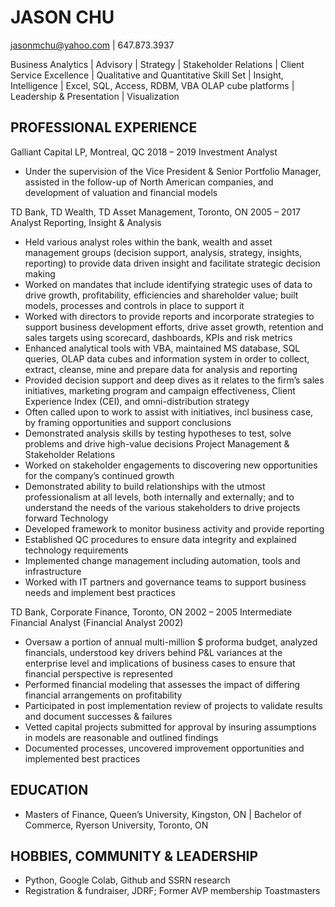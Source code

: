 # JASON CHU
jasonmchu@yahoo.com | 647.873.3937

Business Analytics | Advisory | Strategy | Stakeholder Relations | Client Service Excellence | Qualitative and Quantitative Skill Set | Insight, Intelligence | Excel, SQL, Access, RDBM, VBA OLAP cube platforms | Leadership & Presentation | Visualization

## PROFESSIONAL EXPERIENCE
Galliant Capital LP, Montreal, QC	2018 – 2019
Investment Analyst
-	Under the supervision of the Vice President & Senior Portfolio Manager, assisted in the follow-up of North American companies, and development of valuation and financial models

TD Bank, TD Wealth, TD Asset Management, Toronto, ON	2005 – 2017
Analyst
Reporting, Insight & Analysis
-	Held various analyst roles within the bank, wealth and asset management groups (decision support, analysis, strategy, insights, reporting) to provide data driven insight and facilitate strategic decision making 
-	Worked on mandates that include identifying strategic uses of data to drive growth, profitability, efficiencies and shareholder value; built models, processes and controls in place to support it
-	Worked with directors to provide reports and incorporate strategies to support business development efforts, drive
asset growth, retention and sales targets using scorecard, dashboards, KPIs and risk metrics
-	Enhanced analytical tools with VBA, maintained MS database, SQL queries, OLAP data cubes and information system in
order to collect, extract, cleanse, mine and prepare data for analysis and reporting
-	Provided decision support and deep dives as it relates to the firm’s sales initiatives, marketing program and campaign effectiveness, Client Experience Index (CEI), and omni-distribution strategy
-	Often called upon to work to assist with initiatives, incl business case, by framing opportunities and support conclusions
-	Demonstrated analysis skills by testing hypotheses to test, solve problems and drive high-value decisions
Project Management & Stakeholder Relations 
-	Worked on stakeholder engagements to discovering new opportunities for the company’s continued growth
-	Demonstrated ability to build relationships with the utmost professionalism at all levels, both internally and externally; and to understand the needs of the various stakeholders to drive projects forward 
Technology 
-	Developed framework to monitor business activity and provide reporting
-	Established QC procedures to ensure data integrity and explained technology requirements
-	Implemented change management including automation, tools and infrastructure
-	Worked with IT partners and governance teams to support business needs and implement best practices

TD Bank, Corporate Finance, Toronto, ON	2002 – 2005
Intermediate Financial Analyst (Financial Analyst 2002)
-	Oversaw a portion of annual multi-million $ proforma budget, analyzed financials, understood key drivers behind P&L variances at the enterprise level and implications of business cases to ensure that financial perspective is represented
-	Performed financial modeling that assesses the impact of differing financial arrangements on profitability
-	Participated in post implementation review of projects to validate results and document successes & failures 
-	Vetted capital projects submitted for approval by insuring assumptions in models are reasonable and outlined findings
-	Documented processes, uncovered improvement opportunities and implemented best practices

## EDUCATION
-	Masters of Finance, Queen’s University, Kingston, ON | Bachelor of Commerce, Ryerson University, Toronto, ON

## HOBBIES, COMMUNITY & LEADERSHIP
-	Python, Google Colab, Github and SSRN research
-	Registration & fundraiser, JDRF; Former AVP membership Toastmasters

